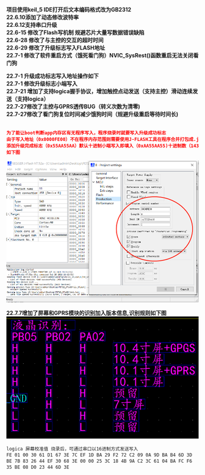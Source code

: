 **项目使用keil_5 IDE打开后文本编码格式改为GB2312**  
**22.6.10添加了动态修改波特率**  
**22.6.12支持串口升级**  
**22.6-15 修改了Flash写机制 规避芯片大量写数据错误缺陷**  
**22.6-28 修改了与主控的交互的超时时间**  
**22.6-29 修改了升级标志写入FLASH地址**  
**22.7-1 修改了软件重启方式（饿死看门狗）NVIC_SysRest()函数重启无法关闭看门狗**  

**22.7-1 升级成功标志写入地址操作如下**  
**22.7-1 修改升级标志小端写入**    
**22.7-21 增加了支持logica握手协议，增加触控点动发送（支持主控）滑动连续发送（支持logica）**  
**22.7-27修改了主控与GPRS透传BUG（转义次数为清零)**  
**22.7-27修改了看门狗复位时间减少饿狗时间（规避升级重启等待时间长)**   
  
```JSON

为了能让boot判断app内存区有无程序写入，程序烧录时就要写入升级成功标志
由于写入地址（0x0000FE00）不在程序内存范围则需要使用J-FLASH工具在程序合并打包成.jflash时
添加升级完成标志（0x55AA55AA）默认十进制小端写入即填入（0xAA55AA55)十进制数（1437226410)
如下图
```
![JFLASH配置](picture_md/1656659891136.png)  

**22.7.7增加了屏幕和GPRS模块的识别加入版本信息,识别规则如下图**    　
![识别规则](picture_md/2022007007118656612.png)

```
logica 屏幕校准值 烧录后，可通过串口以16进制方式发送写入
FE 01 00 30 61 D1 67 3E 7C EF 1D BA 29 F2 72 C2 09 0A 9D BA B4 6D 3D BE 7B 83 26 44 EF 30 68 3E 00 00 25 3C 18 4B 9A C2 3C 61 04 BA FC F6 35 BE 08 D0 23 44 6D 3E 
```